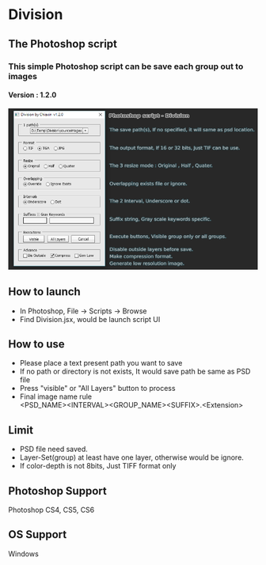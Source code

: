 # Division

## The Photoshop script

### This simple Photoshop script can be save each group out to images

#### Version : 1.2.0

![](./intro.png)

## How to launch

+ In Photoshop, File -> Scripts -> Browse
+ Find Division.jsx, would be launch script UI

## How to use

+ Please place a text present path you want to save
+ If no path or directory is not exists, It would save path be same as PSD file
+ Press "visible" or "All Layers" button to process
+ Final image name rule</br><PSD_NAME>\<INTERVAL>\<GROUP_NAME>\<SUFFIX>.\<Extension>

## Limit

+ PSD file need saved.
+ Layer-Set(group) at least have one layer, otherwise would be ignore.
+ If color-depth is not 8bits, Just TIFF format only

## Photoshop Support

Photoshop CS4, CS5, CS6

## OS Support

Windows

